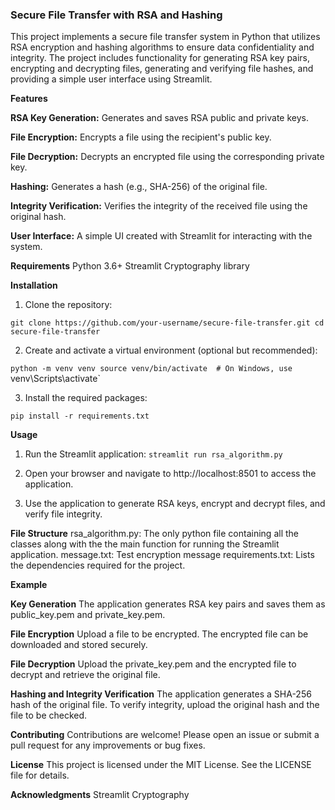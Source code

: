 ### Secure File Transfer with RSA and Hashing

This project implements a secure file transfer system in Python that utilizes RSA encryption and hashing algorithms to ensure data confidentiality and integrity. The project includes functionality for generating RSA key pairs, encrypting and decrypting files, generating and verifying file hashes, and providing a simple user interface using Streamlit.

**Features**

**RSA Key Generation:** Generates and saves RSA public and private keys.

**File Encryption:** Encrypts a file using the recipient's public key.

**File Decryption:** Decrypts an encrypted file using the corresponding private key.

**Hashing:** Generates a hash (e.g., SHA-256) of the original file.

**Integrity Verification:** Verifies the integrity of the received file using the original hash.

**User Interface:** A simple UI created with Streamlit for interacting with the system.

**Requirements**
Python 3.6+
Streamlit
Cryptography library

**Installation**
1. Clone the repository:

`git clone https://github.com/your-username/secure-file-transfer.git
cd secure-file-transfer`

2. Create and activate a virtual environment (optional but recommended):

`python -m venv venv
source venv/bin/activate  # On Windows, use `venv\Scripts\activate`

3. Install the required packages:

`pip install -r requirements.txt`

**Usage**
1. Run the Streamlit application:
`streamlit run rsa_algorithm.py`

2. Open your browser and navigate to http://localhost:8501 to access the application.

3. Use the application to generate RSA keys, encrypt and decrypt files, and verify file integrity.

**File Structure**
rsa_algorithm.py: The only python file containing all the classes along with the the main function for running the Streamlit application.
message.txt: Test encryption message
requirements.txt: Lists the dependencies required for the project.

**Example**

**Key Generation**
The application generates RSA key pairs and saves them as public_key.pem and private_key.pem.

**File Encryption**
Upload a file to be encrypted. The encrypted file can be downloaded and stored securely.

**File Decryption**
Upload the private_key.pem and the encrypted file to decrypt and retrieve the original file.

**Hashing and Integrity Verification**
The application generates a SHA-256 hash of the original file. To verify integrity, upload the original hash and the file to be checked.

**Contributing**
Contributions are welcome! Please open an issue or submit a pull request for any improvements or bug fixes.

**License**
This project is licensed under the MIT License. See the LICENSE file for details.

**Acknowledgments**
Streamlit
Cryptography










